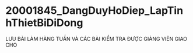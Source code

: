 # 20001845_DangDuyHoDiep_LapTinhThietBiDiDong
LƯU BÀI LÀM HÀNG TUẦN VÀ CÁC BÀI KIỂM TRA ĐƯỢC GIẢNG VIÊN GIAO CHO
